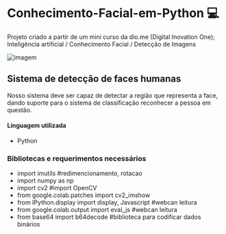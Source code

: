 # Conhecimento-Facial-em-Python 💻
Projeto criado a partir de um mini curso da dio.me (Digital Inovation One); Inteligência artificial / Conhecimento Facial / Detecção de Imagens

![imagem](https://i.ibb.co/W5PZH7c/download.png)

## Sistema de detecção de faces humanas
Nosso sistema deve ser capaz de detectar a região que representa a face, dando suporte para o sistema de classificação reconhecer a pessoa em questão.

#### Linguagem utilizada
 - Python
 
### Bibliotecas e requerimentos necessários
 - import imutils #redimencionamento, rotacao
 - import numpy as np
 - import cv2 #import OpenCV
 - from google.colab.patches import cv2_imshow
 - from IPython.display import display, Javascript #webcan leitura
 - from google.colab.output import eval_js #webcan leitura
 - from base64 import b64decode #biblioteca para codificar dados binários
